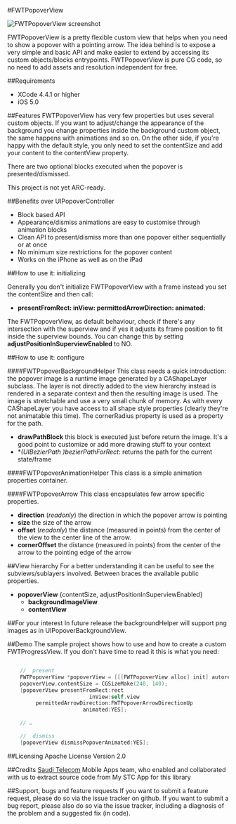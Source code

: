 #FWTPopoverView

![FWTPopoverView screenshot](http://grab.by/hc1q)

FWTPopoverView is a pretty flexible custom view that helps when you need to show a popover with a pointing arrow. The idea behind is to expose a very simple and basic API and make easier to extend by accessing its custom objects/blocks entrypoints. FWTPopoverView is pure CG code, so no need to add assets and resolution independent for free.

##Requirements
* XCode 4.4.1 or higher
* iOS 5.0

##Features
FWTPopoverView has very few properties but uses several custom objects.
If you want to adjust/change the appearance of the background you change properties inside the background custom object, the same happens with animations and so on.
On the other side, if you're happy with the default style, you only need to set the contentSize and add your content to the contentView property.

There are two optional blocks executed when the popover is presented/dismissed. 

This project is not yet ARC-ready.

##Benefits over UIPopoverController* Block based API* Appearance/dismiss animations are easy to customise through animation blocks* Clean API to present/dismiss more than one popover either sequentially or at once* No minimum size restrictions for the popover content* Works on the iPhone as well as on the iPad

##How to use it: initializing

Generally you don't initialize FWTPopoverView with a frame instead you set the contentSize and then call:

* **presentFromRect: inView: permittedArrowDirection: animated:**

The FWTPopoverView, as default behaviour, check if there's any intersection with the superview and if yes it adjusts its frame position to fit inside the superview bounds. You can change this by setting **adjustPositionInSuperviewEnabled** to NO.

##How to use it: configure

####FWTPopoverBackgroundHelper 
This class needs a quick introduction: the popover image is a runtime image generated by a CAShapeLayer subclass. The layer is not directly added to the view hierarchy instead is rendered in a separate context and then the resulting image is used. The image is stretchable and use a very small chunk of memory.
As with every CAShapeLayer you have access to all shape style properties (clearly they're not animatable this time). The cornerRadius property is used as a property for the path. 

* **drawPathBlock** this block is executed just before return the image. It's a good point to customize or add more drawing stuff to your context 
* **(UIBezierPath *)bezierPathForRect:** returns the path for the current state/frame

####FWTPopoverAnimationHelper
This class is a simple animation properties container.  

####FWTPopoverArrow 
This class encapsulates few arrow specific properties. 

* **direction** (*readonly*) the direction in which the popover arrow is pointing
* **size** the size of the arrow
* **offset** (*readonly*) the distance (measured in points) from the center of the view to the center line of the arrow.
* **cornerOffset** the distance (measured in points) from the center of the arrow to the pointing edge of the arrow


##View hierarchy
For a better understanding it can be useful to see the subviews/sublayers involved. Between braces the available public properties.

- **popoverView** {contentSize, adjustPositionInSuperviewEnabled}
    - **backgroundImageView**
	- **contentView** 

##For your interest
In future release the backgroundHelper will support png images as in UIPopoverBackgroundView.

##Demo
The sample project shows how to use and how to create a custom FWTProgressView.
If you don't have time to read it this is what you need:

``` objective-c

	//	present
	FWTPopoverView *popoverView = [[[FWTPopoverView alloc] init] autorelease];
	popoverView.contentSize = CGSizeMake(240, 140);
    [popoverView presentFromRect:rect
                          inView:self.view
         permittedArrowDirection:FWTPopoverArrowDirectionUp
                        animated:YES];
                        
    // …
    
    //	dismiss
    [popoverView dismissPopoverAnimated:YES];
```

##Licensing
Apache License Version 2.0

##Credits
[Saudi Telecom](http://www.stc.com.sa) Mobile Apps team, who enabled and collaborated with us to extract source code from My STC App for this library

##Support, bugs and feature requests
If you want to submit a feature request, please do so via the issue tracker on github.
If you want to submit a bug report, please also do so via the issue tracker, including a diagnosis of the problem and a suggested fix (in code).
